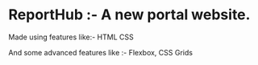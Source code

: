 # ReportHub :- A new portal website.

Made using features like:-
HTML
CSS

And some advanced features like :- Flexbox, CSS Grids